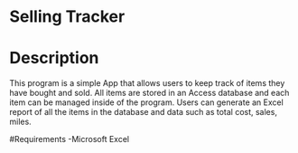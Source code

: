 # Selling Tracker

# Description 
This program is a simple App that allows users to keep track of items they have bought and sold. All items are stored in an Access database and each item can be managed inside of the program. Users can generate an Excel report of all the items in the database and data such as total cost, sales, miles.

#Requirements 
-Microsoft Excel
